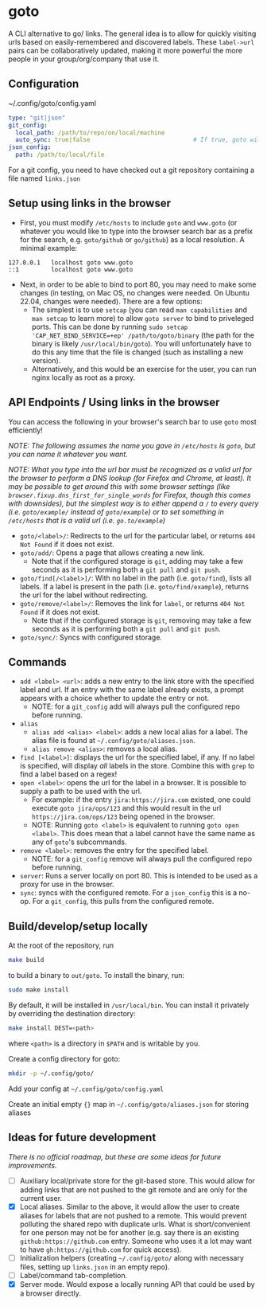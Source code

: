 # goto

A CLI alternative to go/ links. The general idea is to allow for quickly visiting urls based on easily-remembered and discovered labels.
These `label->url` pairs can be collaboratively updated, making it more powerful the more people in your group/org/company that use it.

## Configuration

~/.config/goto/config.yaml

```yaml
type: "git|json"
git_config:
  local_path: /path/to/repo/on/local/machine
  auto_sync: true|false                             # If true, goto will pull on every operation instead of only on add/remove
json_config:
  path: /path/to/local/file
```

For a git config, you need to have checked out a git repository containing a file named `links.json`

## Setup using links in the browser
- First, you must modify `/etc/hosts` to include `goto` and `www.goto` (or whatever you would like to type into the browser search bar as a prefix for the search, e.g. `goto/github` or `go/github`) as a local resolution. A minimal example:
```
127.0.0.1   localhost goto www.goto
::1         localhost goto www.goto
```
- Next, in order to be able to bind to port 80, you may need to make some changes (in testing, on Mac OS, no changes were needed. On Ubuntu 22.04, changes were needed). There are a few options:
  - The simplest is to use `setcap` (you can read `man capabilities` and `man setcap` to learn more) to allow `goto server` to bind to priveleged ports. This can be done by running `sudo setcap 'CAP_NET_BIND_SERVICE=+ep' /path/to/goto/binary` (the path for the binary is likely `/usr/local/bin/goto`). You will unfortunately have to do this any time that the file is changed (such as installing a new version).
  - Alternatively, and this would be an exercise for the user, you can run nginx locally as root as a proxy.

## API Endpoints / Using links in the browser
You can access the following in your browser's search bar to use `goto` most efficiently!

_NOTE: The following assumes the name you gave in `/etc/hosts` is `goto`, but you can name it whatever you want._

_NOTE: What you type into the url bar must be recognized as a valid url for the browser to perform a DNS lookup (for Firefox and Chrome, at least). It may be possible to get around this with some browser settings (like `browser.fixup.dns_first_for_single_words` for Firefox, though this comes with downsides), but the simplest way is to either append a `/` to every query (i.e. `goto/example/` instead of `goto/example`) or to set something in `/etc/hosts` that is a valid url (i.e. `go.to/example`)_


- `goto/<label>/`: Redirects to the url for the particular label, or returns `404 Not Found` if it does not exist.
- `goto/add/`: Opens a page that allows creating a new link. 
  - Note that if the configured storage is `git`, adding may take a few seconds as it is performing both a `git pull` and `git push`.
- `goto/find[/<label>]/`: With no label in the path (i.e. `goto/find`), lists all labels. If a label is present in the path (i.e. `goto/find/example`), returns the url for the label without redirecting.
- `goto/remove/<label>/`: Removes the link for `label`, or returns `404 Not Found` if it does not exist. 
  - Note that if the configured storage is `git`, removing may take a few seconds as it is performing both a `git pull` and `git push`.
- `goto/sync/`: Syncs with configured storage.

## Commands

- `add <label> <url>`: adds a new entry to the link store with the specified label and url. If an entry with the same label already exists,
  a prompt appears with a choice whether to update the entry or not.
  - NOTE: for a `git_config` add will always pull the configured repo before running.
- `alias`
  - `alias add <alias> <label>`: adds a new local alias for a label. The alias file is found at `~/.config/goto/aliases.json`.
  - `alias remove <alias>`: removes a local alias.
- `find [<label>]`: displays the url for the specified label, if any. If no label is specified, will display *all* labels in the store. 
  Combine this with `grep` to find a label based on a regex!
- `open <label>`: opens the url for the label in a browser. It is possible to supply a path to be used with the url.
  - For example: if the entry `jira:https://jira.com` existed, one could execute `goto jira/ops/123` and this would result in the url
    `https://jira.com/ops/123` being opened in the browser.
  - NOTE: Running `goto <label>` is equivalent to running `goto open <label>`. This does mean that a label cannot have the same name as any 
    of `goto`'s subcommands.
- `remove <label>`: removes the entry for the specified label.
  - NOTE: for a `git_config` remove will always pull the configured repo before running.
- `server`: Runs a server locally on port 80. This is intended to be used as a proxy for use in the browser. 
- `sync`: syncs with the configured remote. For a `json_config` this is a no-op. For a `git_config`, this pulls from the configured remote.

## Build/develop/setup locally

At the root of the repository, run

```bash
make build
```

to build a binary to `out/goto`.  To install the binary, run:

```bash
sudo make install
```

By default, it will be installed in `/usr/local/bin`. You can install it privately by overriding the destination directory:

```bash
make install DEST=<path>
 ```

 where `<path>` is a directory in `$PATH` and is writable by you.

Create a config directory for goto:

```bash
mkdir -p ~/.config/goto/
```

Add your config at `~/.config/goto/config.yaml`

Create an initial empty `{}` map in `~/.config/goto/aliases.json` for storing aliases

## Ideas for future development

*There is no official roadmap, but these are some ideas for future improvements.*

- [ ] Auxiliary local/private store for the git-based store. This would allow for adding links that are not pushed to the git remote and
  are only for the current user.
- [X] Local aliases. Similar to the above, it would allow the user to create aliases for labels that are not pushed to a remote. This would prevent polluting the shared repo with duplicate urls. What is short/convenient for one person may not be for another
  (e.g. say there is an existing `github:https://github.com` entry. Someone who uses it a lot may want to have 
  `gh:https://github.com` for quick access).
- [ ] Initialization helpers (creating `~/.config/goto/` along with necessary files, setting up `links.json` in an empty repo).
- [ ] Label/command tab-completion.
- [X] Server mode. Would expose a locally running API that could be used by a browser directly.
